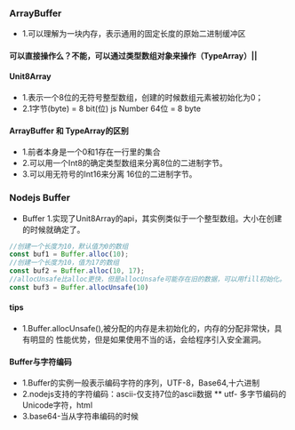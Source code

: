### ArrayBuffer
* 1.可以理解为一块内存，表示通用的固定长度的原始二进制缓冲区
#### 可以直接操作么？不能，可以通过类型数组对象来操作（TypeArray）|| 
#### Unit8Array
* 1.表示一个8位的无符号整型数组，创建的时候数组元素被初始化为0；
* 2.1字节(byte) = 8 bit(位) js Number 64位 = 8 byte
#### ArrayBuffer 和 TypeArray的区别
* 1.前者本身是一个0和1存在一行里的集合
* 2.可以用一个Int8的确定类型数组来分离8位的二进制字节。
* 3.可以用无符号的Int16来分离 16位的二进制字节。
### Nodejs Buffer
* Buffer 1.实现了Unit8Array的api，其实例类似于一个整型数组。大小在创建的时候就确定了。
```js
//创建一个长度为10，默认值为0的数组
const buf1 = Buffer.alloc(10);
//创建一个长度为10，值为17的数组
const buf2 = Buffer.alloc(10, 17);
//allocUnsafe比alloc更快，但是allocUnsafe可能存在旧的数据，可以用fill初始化。
const buf3 = Buffer.allocUnsafe(10)
```
#### tips
* 1.Buffer.allocUnsafe(),被分配的内存是未初始化的，内存的分配非常快，具有明显的
   性能优势，但是如果使用不当的话，会给程序引入安全漏洞。

#### Buffer与字符编码
* 1.Buffer的实例一般表示编码字符的序列，UTF-8，Base64,十六进制
* 2.nodejs支持的字符编码：ascii-仅支持7位的ascii数据
   ** utf- 多字节编码的Unicode字符，html
* 3.base64-当从字符串编码的时候